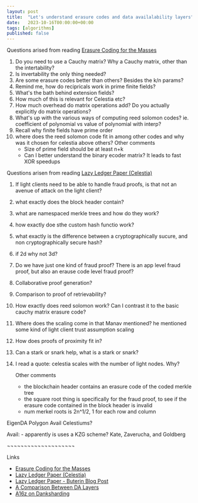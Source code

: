 ```yaml
---
layout: post
title:  "Let's understand erasure codes and data availalability layers"
date:   2023-10-16T00:00:00+00:00
tags: [algorithms]
published: false
---
```


Questions arised from reading [Erasure Coding for the Masses](https://towardsdatascience.com/erasure-coding-for-the-masses-2c23c74bf87e)
1. Do you need to use a Cauchy matrix? Why a Cauchy matrix, other than the intertability?
2. Is invertability the only thing needed?
3. Are some erasure codes better than others? Besides the k/n params?
4. Remind me, how do recipricals work in prime finite fields?
5. What's the bath behind extension fields?
6. How much of this is relevant for Celestia etc?
7. How much overhead do matrix operations add? Do you actually explicitly do matrix operations?
8. What's up with the various ways of computing reed solomon codes? ie. coefficient of polynomial vs value of polynomial with interp?
9. Recall why finite fields have prime order
10. where does the reed solomon code fit in among other codes and why was it chosen for celestia above others?
    Other comments 
    - Size of prime field should be at least n+k 
    - Can I better understand the binary ecoder matrix? It leads to fast XOR speedups

Questions arisen from reading [Lazy Ledger Paper (Celestia)](http://www0.cs.ucl.ac.uk/staff/m.albassam/publications/lazyledger-paper.pdf)
1. If light clients need to be able to handle fraud proofs, is that not an avenue of attack on the light client?
2. what exactly does the block header contain?
3. what are namespaced merkle trees and how do they work?
4. how exactly doe sthe custom hash functio work?
5. what exactly is the difference between a cryptographically sucure, and non cryptographically secure hash?
6. if 2d why not 3d?
7. Do we have just one kind of fraud proof? There is an app level fraud proof, but also an erause code level fraud proof?
8. Collaborative proof generation?
9. Comparison to proof of retrievability?
10. How exactly does reed solomon work? Can I contrast it to the basic cauchy matrix erasure code?
11. Where does the scaling come in that Manav mentioned? he mentioned some kind of light client trust assumption scaling
12. How does proofs of proximity fit in?
13. Can a stark or snark help, what is a stark or snark?
14. I read a quote: celestia scales with the number of light nodes. Why?

    Other comments
    - the blockchain header contains an erasure code of the coded merkle tree
    - the square root thing is specifically for the fraud proof, to see if the erasure code contained in the block header is invalid
    - num merkel roots is 2n^1/2, 1 for each row and column

EigenDA 
Polygon Avail
Celestiums?

Avail:
    - apparently is uses a KZG scheme? Kate, Zaverucha, and Goldberg


¬¬¬¬¬¬¬¬¬¬¬¬¬¬¬¬¬¬¬¬

Links

- [Erasure Coding for the Masses](https://towardsdatascience.com/erasure-coding-for-the-masses-2c23c74bf87e)
- [Lazy Ledger Paper (Celestia)](http://www0.cs.ucl.ac.uk/staff/m.albassam/publications/lazyledger-paper.pdf)
- [Lazy Ledger Paper - Buterin Blog Post](https://github.com/ethereum/research/wiki/A-note-on-data-availability-and-erasure-coding)
- [A Comparison Between DA Layers](https://forum.celestia.org/t/a-comparison-between-da-layers/899)
- [A16z on Danksharding](https://a16zcrypto.com/posts/article/an-overview-of-danksharding-and-a-proposal-for-improvement-of-das/)